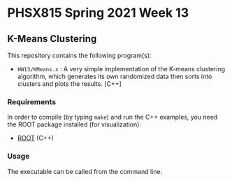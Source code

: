 # PHSX815 Spring 2021 Week 13

## K-Means Clustering

This repository contains the following program(s):

- `HW13/KMeans.x` : A very simple implementation of the K-means clustering
                    algorithm, which generates its own randomized data then
                    sorts into clusters and plots the results. [C++]

### Requirements

In order to compile (by typing `make`) and run the C++ examples, you
need the ROOT package installed (for visualization):
- [ROOT](https://root.cern/) (C++)

### Usage

The executable can be called from the command line.
